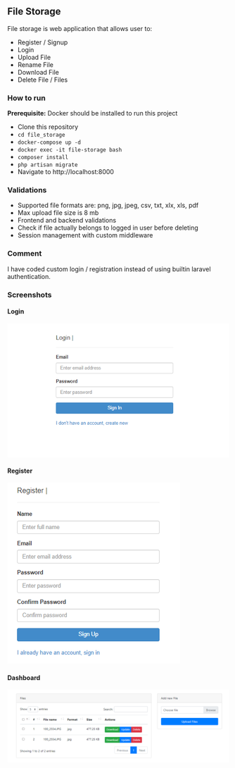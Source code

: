 ## File Storage
File storage is web application that allows user to:
* Register / Signup
* Login
* Upload File
* Rename File
* Download File
* Delete File / Files

### How to run
**Prerequisite:**
Docker should be installed to run this project
* Clone this repository 
* `cd file_storage`
* `docker-compose up -d`
* `docker exec -it file-storage bash`
* `composer install`
* `php artisan migrate`
* Navigate to http://localhost:8000

### Validations
* Supported file formats are: png, jpg, jpeg, csv, txt, xlx, xls, pdf
* Max upload file size is 8 mb
* Frontend and backend validations
* Check if file actually belongs to logged in user before deleting
* Session management with custom middleware

### Comment 
I have coded custom login / registration instead of using builtin laravel authentication.

### Screenshots
#### Login
![Login](docs/Login.png)

#### Register
![Register](docs/Register.png)

#### Dashboard
![Dashboard](docs/Dashboard.png)
